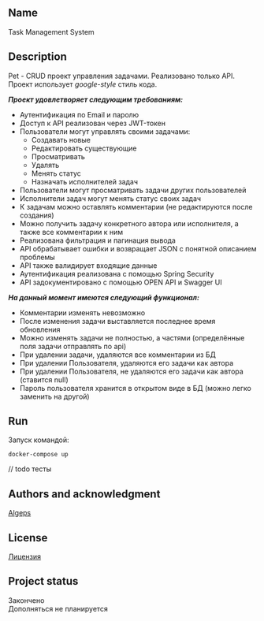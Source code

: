 ## Name

Task Management System

## Description

Pet - CRUD проект управления задачами. Реализовано только API.<br>
Проект использует *google-style* стиль кода.

***Проект удовлетворяет следующим требованиям:***

- Аутентификация по Email и паролю
- Доступ к API реализован через JWT-токен
- Пользователи могут управлять своими задачами:
    - Создавать новые
    - Редактировать существующие
    - Просматривать
    - Удалять
    - Менять статус
    - Назначать исполнителей задач
- Пользователи могут просматривать задачи других пользователей
- Исполнители задач могут менять статус своих задач
- К задачам можно оставлять комментарии (не редактируются после создания)
- Можно получить задачу конкретного автора или исполнителя, а также все комментарии к ним
- Реализована фильтрация и пагинация вывода
- API обрабатывает ошибки и возвращает JSON с понятной описанием проблемы
- API также валидирует входящие данные
- Аутентификация реализована с помощью Spring Security
- API задокументировано с помощью OPEN API и Swagger UI

***На данный момент имеются следующий функционал:***

* Комментарии изменять невозможно
* После изменения задачи выставляется последнее время обновления
* Можно изменять задачи не полностью, а частями (определённые поля задачи отправлять по api)
* При удалении задачи, удаляются все комментарии из БД
* При удалении Пользователя, удаляются его задачи как автора
* При удалении Пользователя, не удаляются его задачи как автора (ставится null)
* Пароль пользователя хранится в открытом виде в БД (можно легко заменить на другой)

## Run

Запуск командой:

```docker
docker-compose up
```

// todo тесты

## Authors and acknowledgment

[Algeps](https://github.com/Algeps)

## License

[Лицензия](LICENSE)

## Project status

Закончено
<br>
Дополняться не планируется